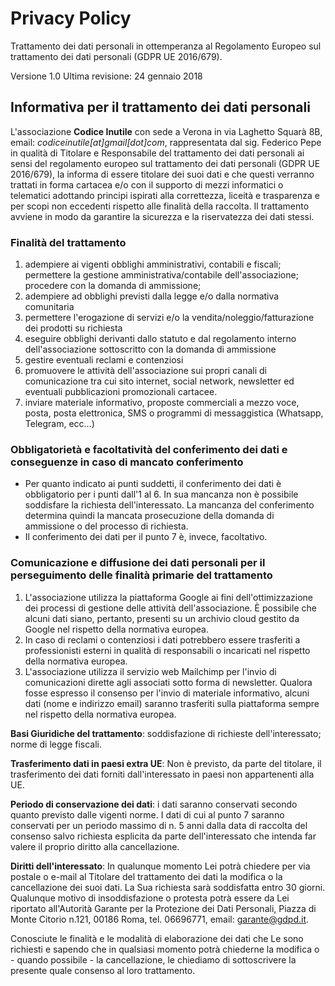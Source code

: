 # Privacy Policy
Trattamento dei dati personali in ottemperanza al Regolamento Europeo sul trattamento dei dati personali (GDPR UE 2016/679).

Versione 1.0
Ultima revisione: 24 gennaio 2018

## Informativa per il trattamento dei dati personali
L'associazione **Codice Inutile** con sede a Verona in via Laghetto Squarà 8B, email: *codiceinutile[at]gmail[dot]com*, rappresentata dal sig. Federico Pepe in qualità di Titolare e Responsabile del trattamento dei dati personali ai sensi del regolamento europeo sul trattamento dei dati personali (GDPR UE 2016/679), la informa di essere titolare dei suoi dati e che questi verranno trattati in forma cartacea e/o con il supporto di mezzi informatici o telematici adottando principi ispirati alla correttezza, liceità e trasparenza e per scopi non eccedenti rispetto alle finalità della raccolta. Il trattamento avviene in modo da garantire la sicurezza e la riservatezza dei dati stessi.

### Finalità del trattamento
1. adempiere ai vigenti obblighi amministrativi, contabili e fiscali; permettere la gestione amministrativa/contabile dell'associazione; procedere con la domanda di ammissione;
2. adempiere ad obblighi previsti dalla legge e/o dalla normativa comunitaria
3. permettere l'erogazione di servizi e/o la vendita/noleggio/fatturazione dei prodotti su richiesta
4. eseguire obblighi derivanti dallo statuto e dal regolamento interno dell'associazione sottoscritto con la domanda di ammissione
5. gestire eventuali reclami e contenziosi
6. promuovere le attività dell'associazione sui propri canali di comunicazione tra cui sito internet, social network, newsletter ed eventuali pubblicazioni promozionali cartacee.
7. inviare materiale informativo, proposte commerciali a mezzo voce, posta, posta elettronica, SMS o programmi di messaggistica (Whatsapp, Telegram, ecc...)

### Obbligatorietà e facoltatività del conferimento dei dati e conseguenze in caso di mancato conferimento
* Per quanto indicato ai punti suddetti, il conferimento dei dati è obbligatorio per i punti dall'1 al 6. In sua mancanza non è possibile soddisfare la richiesta dell'interessato. La mancanza del conferimento determina quindi la mancata prosecuzione della domanda di ammissione o del processo di richiesta.
* Il conferimento dei dati per il punto 7 è, invece, facoltativo.

### Comunicazione e diffusione dei dati personali per il perseguimento delle finalità primarie del trattamento

1. L'associazione utilizza la piattaforma Google ai fini dell'ottimizzazione dei processi di gestione delle attività dell'associazione. È possibile che alcuni dati siano, pertanto, presenti su un archivio cloud gestito da Google nel rispetto della normativa europea.
2. In caso di reclami o contenziosi i dati potrebbero essere trasferiti a professionisti esterni in qualità di responsabili o incaricati nel rispetto della normativa europea.
3. L'associazione utilizza il servizio web Mailchimp per l'invio di comunicazioni dirette agli associati sotto forma di newsletter. Qualora fosse espresso il consenso per l'invio di materiale informativo, alcuni dati (nome e indirizzo email) saranno trasferiti sulla piattaforma sempre nel rispetto della normativa europea.

**Basi Giuridiche del trattamento**: soddisfazione di richieste dell'interessato; norme di legge fiscali.

**Trasferimento dati in paesi extra UE**: Non è previsto, da parte del titolare, il trasferimento dei dati forniti dall'interessato in paesi non appartenenti alla UE.

**Periodo di conservazione dei dati**: i dati saranno conservati secondo quanto previsto dalle vigenti norme. I dati di cui al punto 7 saranno conservati per un periodo massimo di n. 5 anni dalla data di raccolta del consenso salvo richiesta esplicita da parte dell'interessato che intenda far valere il proprio diritto alla cancellazione.

**Diritti dell'interessato**: In qualunque momento Lei potrà chiedere per via postale o e-mail al Titolare del trattamento dei dati la modifica o la cancellazione dei suoi dati. La Sua richiesta sarà soddisfatta entro 30 giorni.
Qualunque motivo di insoddisfazione o protesta potrà essere da Lei riportato all'Autorità Garante per la Protezione dei Dati Personali, Piazza di Monte Citorio n.121, 00186 Roma, tel. 06696771, email: garante@gdpd.it.

Conosciute le finalità e le modalità di elaborazione dei dati che Le sono richiesti e sapendo che in qualsiasi momento potrà chiederne la modifica o - quando possibile - la cancellazione, le chiediamo di sottoscrivere la presente quale consenso al loro trattamento.
